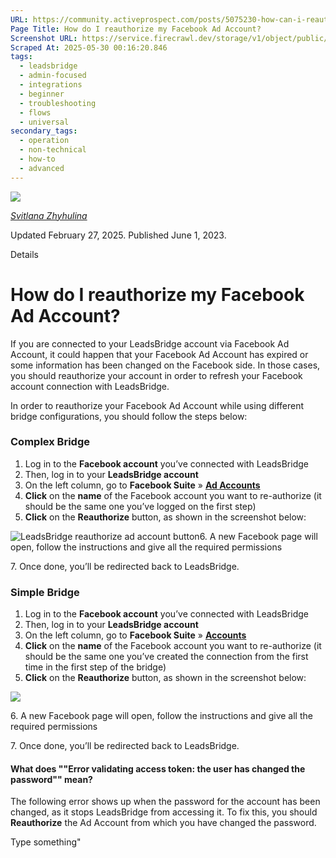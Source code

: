 ```yaml
---
URL: https://community.activeprospect.com/posts/5075230-how-can-i-reauthorize-my-facebook-ad-account
Page Title: How do I reauthorize my Facebook Ad Account?
Screenshot URL: https://service.firecrawl.dev/storage/v1/object/public/media/screenshot-4f6d8475-7962-43e0-b3f2-2b30f11e4d09.png
Scraped At: 2025-05-30 00:16:20.846
tags:
  - leadsbridge
  - admin-focused
  - integrations
  - beginner
  - troubleshooting
  - flows
  - universal
secondary_tags:
  - operation
  - non-technical
  - how-to
  - advanced
---
```


[![](https://content2.bloomfire.com/avatars/users/1410227/thumb/thumbnail.png?f=1617390238&Expires=1748567773&Signature=dAyeLWtSblMAhuwtwSfQXZcEeuLCHiuCmX2oevtk4MLvF1Fi9ty0dgmNcSuS3eUXhkSxilV46Rubi~8NdcTQ0auo1tdl0DzfN4YUcNgNAOEwQ7Erwglhdmubpl43Zeeefrax3ITL~kCObunFNx2kwDuMyT6DAu9GE3~hKGchUth0jiLObhDPJD1m4xdhCMFHaIUHhmHgpDzGB6hASj0JxiKcTyn54GZSSDuKyFi-C4BtSRDdDv~uP9mFPthylysSGBmzkglrn0dhTwTmAhoMd~lkFh-hDmtZB9hyk8-EpJoJTXi693n9MBJ7Nazr0lG9oO6xBAAva1XYlWV4V9pctA__&Key-Pair-Id=APKAIDFCFZ2UHE5LPIUA)](https://community.activeprospect.com/memberships/7866463-svitlana-zhyhulina)

[_Svitlana Zhyhulina_](https://community.activeprospect.com/memberships/7866463-svitlana-zhyhulina)

Updated February 27, 2025. Published June 1, 2023.

Details

# How do I reauthorize my Facebook Ad Account?

If you are connected to your LeadsBridge account via Facebook Ad Account, it could happen that your Facebook Ad Account has expired or some information has been changed on the Facebook side. In those cases, you should reauthorize your account in order to refresh your Facebook account connection with LeadsBridge.

In order to reauthorize your Facebook Ad Account while using different  bridge configurations, you should follow the steps below:

### Complex Bridge

1. Log in to the **Facebook account** you’ve connected with LeadsBridge
2. Then, log in to your **LeadsBridge account**
3. On the left column, go to **Facebook Suite** » **[Ad Accounts](https://leadsbridge.com/app/adAccounts)**
4. **Click** on the **name** of the Facebook account you want to re-authorize (it should be the same one you’ve logged on the first step)
5. **Click** on the **Reauthorize** button, as shown in the screenshot below:


![LeadsBridge reauthorize ad account button](https://d3pef22pb68mhq.cloudfront.net/wp-content/uploads/2018/08/17150049/5a6802ae366650556020e3b774c37226_Screenshot-2019-05-17T123A553A59.894Z.png)6\. A new Facebook page will open, follow the instructions and give all the required permissions

7\. Once done, you’ll be redirected back to LeadsBridge.

### Simple Bridge

1. Log in to the **Facebook account** you’ve connected with LeadsBridge
2. Then, log in to your **LeadsBridge account**
3. On the left column, go to **Facebook Suite** » [**Accounts**](https://leadsbridge.com/app/facebookAdAccounts)
4. **Click** on the **name** of the Facebook account you want to re-authorize (it should be the same one you’ve created the connection from the first time in the first step of the bridge)
5. **Click** on the **Reauthorize** button, as shown in the screenshot below:

![](https://content0.bloomfire.com/thumbnails/contents/004/828/928/original.png?f=1740660542&Expires=1748567773&Signature=nc-cqJ0FAHH7KJvg12HDjmbtrh2deM-yPfKz1F9nQphRfGNSVvlJXesSYNeqIFsEGBXW1C6469bJnWSFXHAQ64mGIw7zr~DCgCiM82dVgUb2e9TlcbZQj32JMRQkAL7vpVmSBjelzA110PgWHoMRHUg06GgwB1imnmp9nUlJ-eEa9oXmd02rNDjCesIVF8Kw-0989Ilw9cfEDPKt6KeyPMYg9dJHYYLED~rXicTiQRngMLc1BIbbCiqMzBaUYMZgwmM0GMUVAP1NnZkg~e9C3e3WTOl8YK30lM6rg~1MUBA0tT5DPuI1DvLaiPyVTTD5YfwAjTY0o8OGPtX3-A3qTA__&Key-Pair-Id=APKAIDFCFZ2UHE5LPIUA)

6\. A new Facebook page will open, follow the instructions and give all the required permissions

7\. Once done, you’ll be redirected back to LeadsBridge.

#### **What does ""Error validating access token: the user has changed the password"" mean?**

The following error shows up when the password for the account has been changed, as it stops LeadsBridge from accessing it. To fix this, you should **Reauthorize** the Ad Account from which you have changed the password.

Type something"

